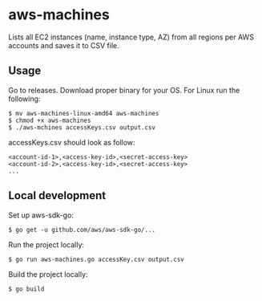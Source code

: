 # aws-machines

Lists all EC2 instances (name, instance type, AZ) from all regions per AWS accounts and saves it to CSV file.

## Usage

Go to releases. Download proper binary for your OS. For Linux run the following:

```
$ mv aws-machines-linux-amd64 aws-machines
$ chmod +x aws-machines
$ ./aws-mchines accessKeys.csv output.csv
```

accessKeys.csv should look as follow:

```
<account-id-1>,<access-key-id>,<secret-access-key>
<account-id-2>,<access-key-id>,<secret-access-key>
...
```

## Local development

Set up aws-sdk-go:

```
$ go get -u github.com/aws/aws-sdk-go/...
```

Run the project locally:

```
$ go run aws-machines.go accessKey.csv output.csv
```

Build the project locally:

```
$ go build
```
